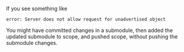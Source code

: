 If you see something like 

    error: Server does not allow request for unadvertised object 
    
You might have committed changes in a submodule, then added the updated submodule to scope, and pushed scope, without pushing the submodule changes.
